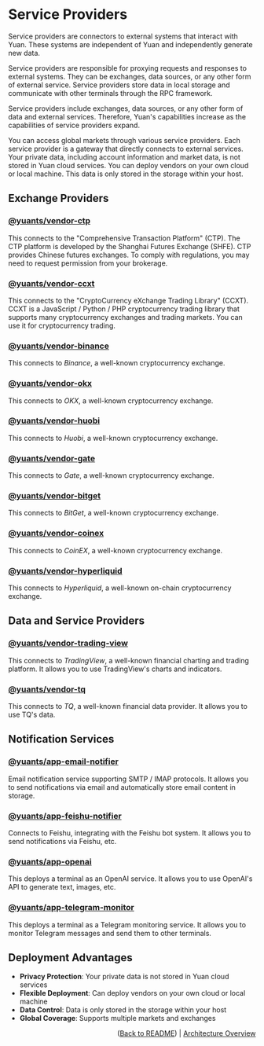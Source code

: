 # Service Providers

Service providers are connectors to external systems that interact with Yuan. These systems are independent of Yuan and independently generate new data.

Service providers are responsible for proxying requests and responses to external systems. They can be exchanges, data sources, or any other form of external service. Service providers store data in local storage and communicate with other terminals through the RPC framework.

Service providers include exchanges, data sources, or any other form of data and external services. Therefore, Yuan's capabilities increase as the capabilities of service providers expand.

You can access global markets through various service providers. Each service provider is a gateway that directly connects to external services. Your private data, including account information and market data, is not stored in Yuan cloud services. You can deploy vendors on your own cloud or local machine. This data is only stored in the storage within your host.

## Exchange Providers

### [@yuants/vendor-ctp](./packages/yuants-vendor-ctp.md)

This connects to the "Comprehensive Transaction Platform" (CTP). The CTP platform is developed by the Shanghai Futures Exchange (SHFE). CTP provides Chinese futures exchanges. To comply with regulations, you may need to request permission from your brokerage.

### [@yuants/vendor-ccxt](./packages/yuants-vendor-ccxt.md)

This connects to the "CryptoCurrency eXchange Trading Library" (CCXT). CCXT is a JavaScript / Python / PHP cryptocurrency trading library that supports many cryptocurrency exchanges and trading markets. You can use it for cryptocurrency trading.

### [@yuants/vendor-binance](./packages/yuants-vendor-binance.md)

This connects to _Binance_, a well-known cryptocurrency exchange.

### [@yuants/vendor-okx](./packages/yuants-vendor-okx.md)

This connects to _OKX_, a well-known cryptocurrency exchange.

### [@yuants/vendor-huobi](./packages/yuants-vendor-huobi.md)

This connects to _Huobi_, a well-known cryptocurrency exchange.

### [@yuants/vendor-gate](./packages/yuants-vendor-gate.md)

This connects to _Gate_, a well-known cryptocurrency exchange.

### [@yuants/vendor-bitget](./packages/yuants-vendor-bitget.md)

This connects to _BitGet_, a well-known cryptocurrency exchange.

### [@yuants/vendor-coinex](./packages/yuants-vendor-coinex.md)

This connects to _CoinEX_, a well-known cryptocurrency exchange.

### [@yuants/vendor-hyperliquid](./packages/yuants-vendor-hyperliquid.md)

This connects to _Hyperliquid_, a well-known on-chain cryptocurrency exchange.

## Data and Service Providers

### [@yuants/vendor-trading-view](./packages/yuants-vendor-trading-view.md)

This connects to _TradingView_, a well-known financial charting and trading platform. It allows you to use TradingView's charts and indicators.

### [@yuants/vendor-tq](./packages/yuants-vendor-tq.md)

This connects to _TQ_, a well-known financial data provider. It allows you to use TQ's data.

## Notification Services

### [@yuants/app-email-notifier](./packages/yuants-app-email-notifier.md)

Email notification service supporting SMTP / IMAP protocols. It allows you to send notifications via email and automatically store email content in storage.

### [@yuants/app-feishu-notifier](./packages/yuants-app-feishu-notifier.md)

Connects to Feishu, integrating with the Feishu bot system. It allows you to send notifications via Feishu, etc.

### [@yuants/app-openai](./packages/yuants-app-openai.md)

This deploys a terminal as an OpenAI service. It allows you to use OpenAI's API to generate text, images, etc.

### [@yuants/app-telegram-monitor](./packages/yuants-app-telegram-monitor.md)

This deploys a terminal as a Telegram monitoring service. It allows you to monitor Telegram messages and send them to other terminals.

## Deployment Advantages

- **Privacy Protection**: Your private data is not stored in Yuan cloud services
- **Flexible Deployment**: Can deploy vendors on your own cloud or local machine
- **Data Control**: Data is only stored in the storage within your host
- **Global Coverage**: Supports multiple markets and exchanges

<p align="right">(<a href="../../README.md">Back to README</a>) | <a href="architecture-overview.md">Architecture Overview</a></p>
